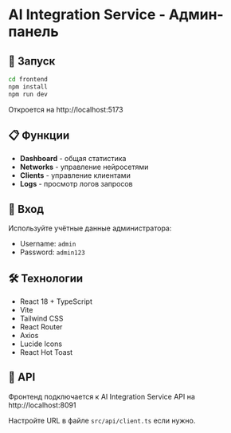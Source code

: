 # AI Integration Service - Админ-панель

## 🚀 Запуск

```bash
cd frontend
npm install
npm run dev
```

Откроется на http://localhost:5173

## 📋 Функции

- **Dashboard** - общая статистика
- **Networks** - управление нейросетями
- **Clients** - управление клиентами
- **Logs** - просмотр логов запросов

## 🔐 Вход

Используйте учётные данные администратора:
- Username: `admin`
- Password: `admin123`

## 🛠️ Технологии

- React 18 + TypeScript
- Vite
- Tailwind CSS
- React Router
- Axios
- Lucide Icons
- React Hot Toast

## 📝 API

Фронтенд подключается к AI Integration Service API на http://localhost:8091

Настройте URL в файле `src/api/client.ts` если нужно.

